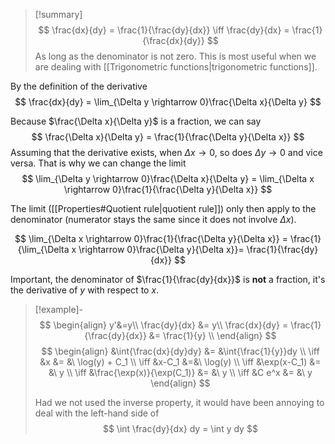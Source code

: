 
> [!summary]
> $$
> \frac{dx}{dy} = \frac{1}{\frac{dy}{dx}} \iff \frac{dy}{dx} = \frac{1}{\frac{dx}{dy}}
>  $$
> As long as the denominator is not zero. This is most useful when we are dealing with [[Trigonometric functions|trigonometric functions]]. 


By the definition of the derivative
$$
\frac{dx}{dy} = \lim_{\Delta y \rightarrow 0}\frac{\Delta x}{\Delta y} 
$$


Because $\frac{\Delta x}{\Delta y}$ is a fraction, we can say  
$$
\frac{\Delta x}{\Delta y} = \frac{1}{\frac{\Delta y}{\Delta x}}
$$
Assuming that the derivative exists, when $\Delta x \rightarrow 0$, so does $\Delta y \rightarrow 0$ and vice versa. That is why we can change the limit
$$
\lim_{\Delta y \rightarrow 0}\frac{\Delta x}{\Delta y} = \lim_{\Delta x \rightarrow 0}\frac{1}{\frac{\Delta y}{\Delta x}}
$$


The limit ([[Properties#Quotient rule|quotient rule]]) only then apply to the denominator (numerator stays the same since it does not involve $\Delta x$).

$$
\lim_{\Delta x \rightarrow 0}\frac{1}{\frac{\Delta y}{\Delta x}} = \frac{1}{\lim_{\Delta x \rightarrow 0}\frac{\Delta y}{\Delta x}}= \frac{1}{\frac{dy}{dx}}
$$

Important, the denominator of $\frac{1}{\frac{dy}{dx}}$ is **not** a fraction, it's the derivative of $y$ with respect to $x$.


> [!example]-
> $$
> \begin{align}
> y'&=y\\
> \frac{dy}{dx} &= y\\
> \frac{dx}{dy} = \frac{1}{\frac{dy}{dx}} &= \frac{1}{y} \\
> \end{align}
> $$
> $$
> \begin{align}
> &\int{\frac{dx}{dy}dy} &= &\int{\frac{1}{y}}dy \\
> \iff &x &= &\ \log(y) + C_1 \\
> \iff &x-C_1 &=&\ \log(y) \\
> \iff &\exp(x-C_1) &= &\ y \\
> \iff &\frac{\exp(x)}{\exp(C_1)} &= &\ y \\
> \iff &C e^x &= &\ y
> \end{align}
> $$
> 
> 
> Had we not used the inverse property, it would have been annoying to deal with the left-hand side of
> $$
> \int \frac{dy}{dx} dy = \int y dy
> $$
